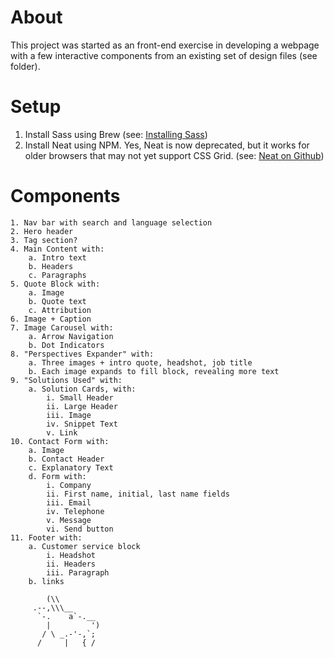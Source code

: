 # About
This project was started as an front-end exercise in developing a webpage with a few interactive components from an existing set of design files (see folder).

# Setup
1. Install Sass using Brew (see: [Installing Sass](https://sass-lang.com/install))
2. Install Neat using NPM. Yes, Neat is now deprecated, but it works for older browsers that may not yet support CSS Grid. (see: [Neat on Github](https://github.com/thoughtbot/neat))


# Components
    1. Nav bar with search and language selection
    2. Hero header
    3. Tag section?
    4. Main Content with:
        a. Intro text
        b. Headers
        c. Paragraphs
    5. Quote Block with:
        a. Image
        b. Quote text
        c. Attribution
    6. Image + Caption
    7. Image Carousel with:
        a. Arrow Navigation
        b. Dot Indicators
    8. "Perspectives Expander" with:
        a. Three images + intro quote, headshot, job title
        b. Each image expands to fill block, revealing more text
    9. "Solutions Used" with:
        a. Solution Cards, with:
            i. Small Header
            ii. Large Header
            iii. Image
            iv. Snippet Text
            v. Link
    10. Contact Form with:
        a. Image
        b. Contact Header
        c. Explanatory Text
        d. Form with:
            i. Company
            ii. First name, initial, last name fields
            iii. Email
            iv. Telephone
            v. Message
            vi. Send button
    11. Footer with:
        a. Customer service block
            i. Headshot
            ii. Headers
            iii. Paragraph
        b. links
         
            (\\
         .--,\\\__
          `-.    a`-.__
            |         ')
           / \ _.-'-,`;
          /     |   { /

